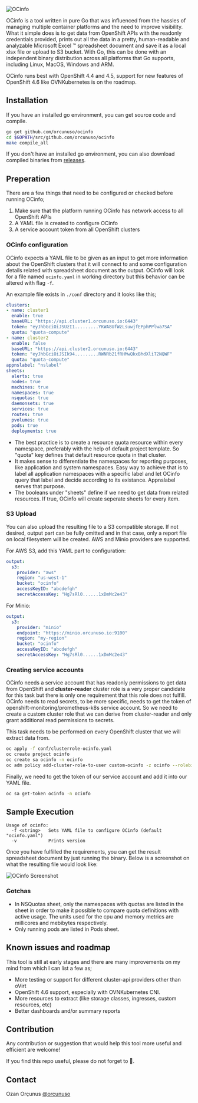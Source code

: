 ![OCinfo](https://github.com/vorcunus/ocinfo/blob/main/png/ocinfo.png?raw=true)

OCinfo is a tool written in pure Go that was influenced from the hassles of managing multiple container platforms and the need to improve visibility. What it simple does is to get data from OpenShift APIs with the readonly credentials provided, prints out all the data in a pretty, human-readable and analyzable Microsoft Excel &trade; spreadsheet document and save it as a local xlsx file or upload to S3 bucket. With Go, this can be done with an independent binary distribution across all platforms that Go supports, including Linux, MacOS, Windows and ARM.

OCinfo runs best with OpenShift 4.4 and 4.5, support for new features of OpenShift 4.6 like OVNKubernetes is on the roadmap. 

## Installation

If you have an installed go environment, you can get source code and compile.

```bash
go get github.com/orcunuso/ocinfo
cd $GOPATH/src/github.com/orcunuso/ocinfo
make compile_all
```

If you don't have an installed go environment, you can also download compiled binaries from [releases](https://github.com/vOrcunus/ocinfo/releases).

## Preperation

There are a few things that need to be configured or checked before running OCinfo;

1. Make sure that the platform running OCinfo has network access to all OpenShift APIs
2. A YAML file is created to configure OCinfo
3. A service account token from all OpenShift clusters

### OCinfo configuration

OCinfo expects a YAML file to be given as an input to get more information about the OpenShift clusters that it will connect to and some configuration details related with spreadsheet document as the output. OCinfo will look for a file named `ocinfo.yaml` in working directory but this behavior can be altered with flag `-f`.

An example file exists in `./conf` directory and it looks like this;

```yaml
clusters:
- name: cluster1
  enable: true
  baseURL: "https://api.cluster1.orcunuso.io:6443"
  token: "eyJhbGciOiJSUzI1.........YKWA8UfWzLsuwjfEPphPPlwa7SA"
  quota: "quota-compute"
- name: cluster2
  enable: false
  baseURL: "https://api.cluster2.orcunuso.io:6443"
  token: "eyJhbGciOiJSIk94.........RWNRb21fRHMwQkxBhdXliT2NQWF"
  quota: "quota-compute"
appnslabel: "nslabel"
sheets:
  alerts: true
  nodes: true
  machines: true
  namespaces: true
  nsquotas: true
  daemonsets: true
  services: true
  routes: true
  pvolumes: true
  pods: true
  deployments: true
```

* The best practice is to create a resource quota resource within every namespace, preferably with the help of default project template. So "quota" key defines that default resource quota in that cluster.
* It makes sense to differentiate the namespaces for reporting purposes, like application and system namespaces. Easy way to achieve that is to label all application namespaces with a specific label and let OCinfo query that label and decide according to its existance. Appnslabel serves that purpose.
* The booleans under "sheets" define if we need to get data from related resources. If true, OCinfo will create seperate sheets for every item.

### S3 Upload

You can also upload the resulting file to a S3 compatible storage. If not desired, output part can be fully omitted and in that case, only a report file on local filesystem will be created. AWS and Minio providers are supported.

For AWS S3, add this YAML part to configuration:

```yaml
output:
  s3:
    provider: "aws"
    region: "us-west-1"
    bucket: "ocinfo"
    accessKeyID: "abcdefgh"
    secretAccessKey: "Hg7sRl0......1xDmMc2e43"
```

For Minio:

```yaml
output:
  s3:
    provider: "minio"
    endpoint: "https://minio.orcunuso.io:9100"
    region: "my-region"
    bucket: "ocinfo"
    accessKeyID: "abcdefgh"
    secretAccessKey: "Hg7sRl0......1xDmMc2e43"
```

### Creating service accounts

OCinfo needs a service account that has readonly permissions to get data from OpenShift and **cluster-reader** cluster role is a very proper candidate for this task but there is only one requirement that this role does not fulfill. OCinfo needs to read secrets, to be more specific, needs to get the token of openshift-monitoring/prometheus-k8s service account. So we need to create a custom cluster role that we can derive from cluster-reader and only grant additional read permissions to secrets.

This task needs to be performed on every OpenShift cluster that we will extract data from. 

```bash
oc apply -f conf/clusterrole-ocinfo.yaml
oc create project ocinfo
oc create sa ocinfo -n ocinfo
oc adm policy add-cluster-role-to-user custom-ocinfo -z ocinfo --rolebinding-name=custom-ocinfo -n ocinfo
```

Finally, we need to get the token of our service account and add it into our YAML file.

```bash
oc sa get-token ocinfo -n ocinfo
```

## Sample Execution

```
Usage of ocinfo:
  -f <string>   Sets YAML file to configure OCinfo (default "ocinfo.yaml")
  -v            Prints version
```

Once you have fulfilled the requirements, you can get the result spreadsheet document by just running the binary. Below is a screenshot on what the resulting file would look like:

![OCinfo Screenshot](https://github.com/vorcunus/ocinfo/blob/main/png/ocinfo-sshot1.png?raw=true)

### Gotchas

* In NSQuotas sheet, only the namespaces with quotas are listed in the sheet in order to make it possible to compare quota definitions with active usage. The units used for the cpu and memory metrics are millicores and mebibytes respectively.
* Only running pods are listed in Pods sheet.

## Known issues and roadmap

This tool is still at early stages and there are many improvements on my mind from which I can list a few as;

* More testing or support for different cluster-api providers other than oVirt
* OpenShift 4.6 support, especially with OVNKubernetes CNI.
* More resources to extract (like storage classes, ingresses, custom resources, etc)
* Better dashboards and/or summary reports

## Contribution

Any contribution or suggestion that would help this tool more useful and efficient are welcome!

If you find this repo useful, please do not forget to 🌟.

## Contact

Ozan Orçunus [@orcunuso](https://twitter.com/orcunuso)